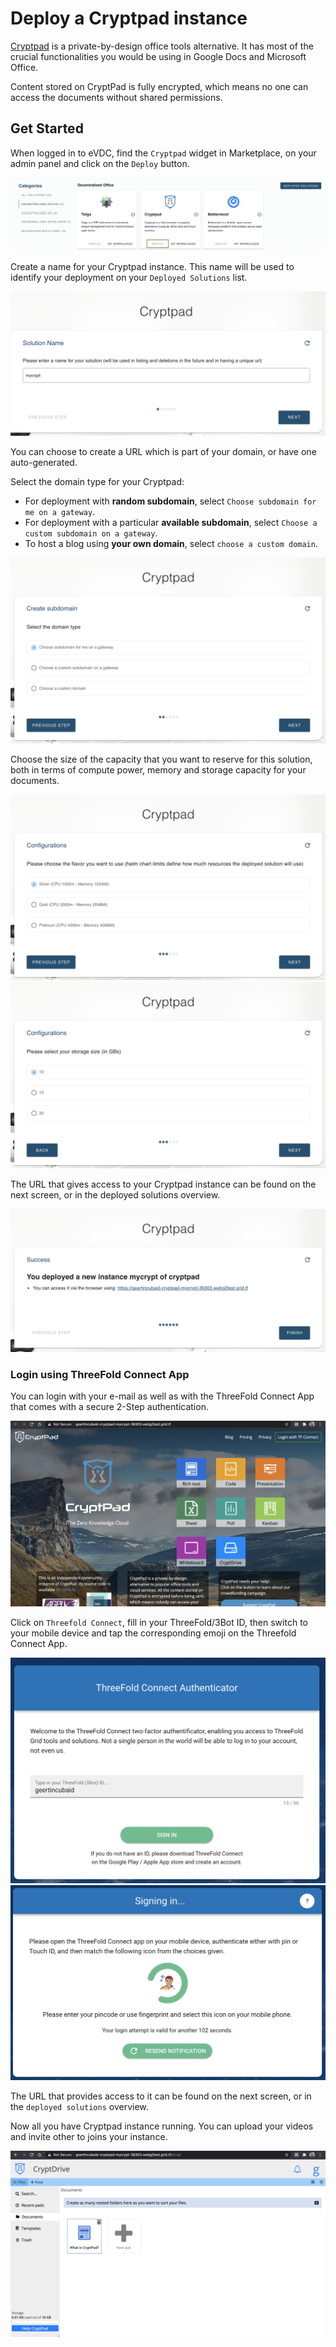 # Deploy a Cryptpad instance

[Cryptpad](https://cryptpad.fr/) is a private-by-design office tools alternative. It has most of the crucial functionalities you would be using in Google Docs and Microsoft Office.

Content stored on CryptPad is fully encrypted, which means no one can access the documents without shared permissions.  

## Get Started

When logged in to eVDC, find the `Cryptpad` widget in Marketplace, on your admin panel and click on the `Deploy` button.

![](img/evdc_marketplace_cryptpad_widget.png)

Create a name for your Cryptpad instance. This name will be used to identify your deployment on your `Deployed Solutions` list.

![](img/evdc_cryptpad_01_name.png ':size=600')

You can choose to create a URL which is part of your domain, or have one auto-generated.

Select the domain type for your Cryptpad:
- For deployment with **random subdomain**, select `Choose subdomain for me on a gateway`. 
- For deployment with a particular **available subdomain**, select `Choose a custom subdomain on a gateway`. 
- To host a blog using **your own domain**, select `choose a custom domain`.

![](img/evdc_cryptpad_02_domain.png ':size=600') 

Choose the size of the capacity that you want to reserve for this solution, both in terms of compute power, memory and storage capacity for your documents. 

![](img/evdc_cryptpad_03_flavour.png ':size=600')
![](img/evdc_cryptpad_04_storage.png ':size=600')

The URL that gives access to your Cryptpad instance can be found on the next screen, or in the deployed solutions overview.

![](img/evdc_cryptpad_05_success.png ':size=600')

### Login using ThreeFold Connect App

You can login with your e-mail as well as with the ThreeFold Connect App that comes with a secure 2-Step authentication. 

![](img/evdc_cryptpad_06_url.png)

Click on `Threefold Connect`, fill in your ThreeFold/3Bot ID, then switch to your mobile device and tap the corresponding emoji on the Threefold Connect App.

![](img/evdc_tfc_login.png ':size=400')
![](img/evdc_tfc_sso.png ':size=400')

The URL that provides access to it can be found on the next screen, or in the `deployed solutions` overview. 

Now all you have Cryptpad instance running. You can upload your videos and invite other to joins your instance. 

![](img/evdc_cryptpad_09_runs.png)